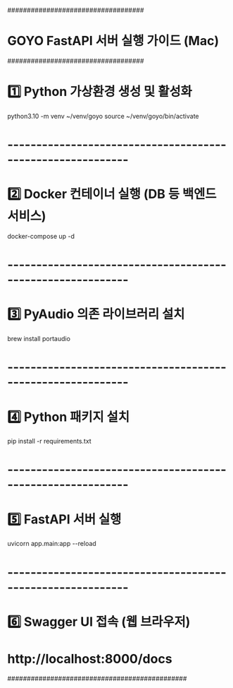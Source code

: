 ###################################
# GOYO FastAPI 서버 실행 가이드 (Mac) #
###################################

# 1️⃣ Python 가상환경 생성 및 활성화
python3.10 -m venv ~/venv/goyo
source ~/venv/goyo/bin/activate

# -----------------------------------------------------------

# 2️⃣ Docker 컨테이너 실행 (DB 등 백엔드 서비스)
docker-compose up -d

# -----------------------------------------------------------

# 3️⃣ PyAudio 의존 라이브러리 설치
brew install portaudio

# -----------------------------------------------------------

# 4️⃣ Python 패키지 설치
pip install -r requirements.txt

# -----------------------------------------------------------

# 5️⃣ FastAPI 서버 실행
uvicorn app.main:app --reload

# -----------------------------------------------------------

# 6️⃣ Swagger UI 접속 (웹 브라우저)
# http://localhost:8000/docs
##############################################